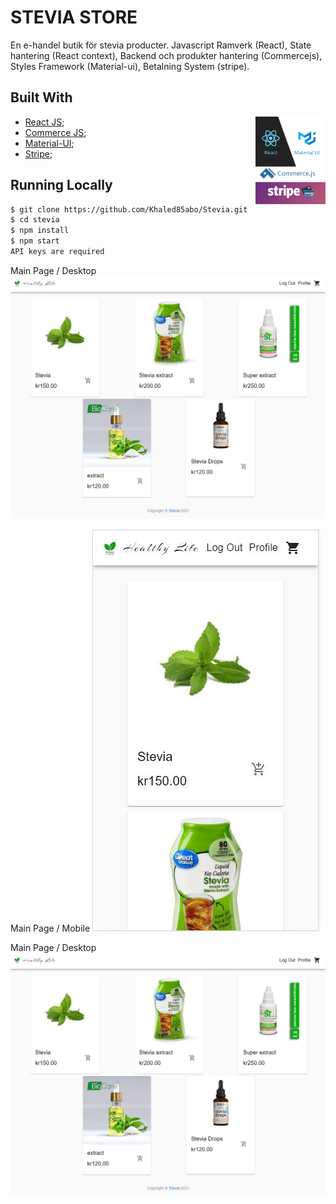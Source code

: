 # STEVIA STORE

En e-handel butik för stevia producter.
Javascript Ramverk (React),
State hantering (React context),
Backend och produkter hantering (Commercejs),
Styles Framework (Material-ui),
Betalning System (stripe).

## Built With

<img align="right" src="./src/assets/stack.png" alt="Stack" height="140px">

- [React JS](https://reactjs.org/);
- [Commerce JS](https://commercejs.com/);
- [Material-UI](https://material-ui.com/);
- [Stripe](https://stripe.com/en-se);

## Running Locally

```bash
$ git clone https://github.com/Khaled85abo/Stevia.git
$ cd stevia
$ npm install
$ npm start
API keys are required
```

Main Page / Desktop
![Products](./src/assets/mainpage-desktop.JPG)

Main Page / Mobile
![Products](./src/assets/mainpage-mobile.JPG)

Main Page / Desktop
![Products](./src/assets/mainpage-desktop.JPG)
